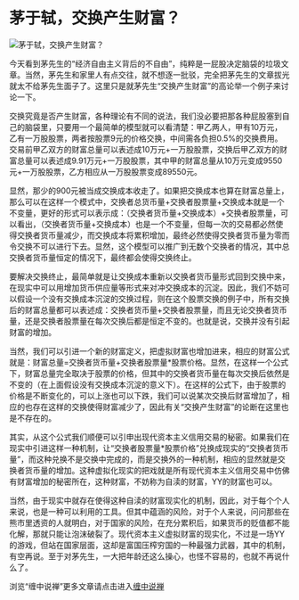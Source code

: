 茅于轼，交换产生财富？
====



![茅于轼，交换产生财富？](http://simg.sinajs.cn/blog7style/images/common/sg_trans.gif)



今天看到茅先生的“经济自由主义背后的不自由”，纯粹是一屁股决定脑袋的垃圾文章。当然，茅先生和家里人有点交往，就不想逐一批驳，完全把茅先生的文章拔光就太不给茅先生面子了。这里只是就茅先生“交换产生财富”的高论举一个例子来讨论一下。

交换究竟是否产生财富，各种理论有不同的说法，我们没必要把那各种屁股塞到自己的脑袋里，只要用一个最简单的模型就可以看清楚：甲乙两人，甲有10万元，乙有一万股股票，两者按股票9元的价格交换，中间需各负担0.5%的交换费用。交易前甲乙双方的财富总量可以表述成10万元+一万股股票，交换后甲乙双方的财富总量可以表述成9.91万元+一万股股票，其中甲的财富总量从10万元变成9550元+一万股股票，乙方相应从一万股股票变成89550元。

显然，那少的900元被当成交换成本收走了。如果把交换成本也算在财富总量上，那么可以在这样一个模式中，交换者总货币量+交换者股票量+交换成本就是一个不变量，更好的形式可以表示成：（交换者货币量+交换成本）+交换者股票量，可以看出，（交换者货币量+交换成本）也是一个不变量，但每一次的交易都必然使得交换者货币量减少，而交换成本将累积增加，最终必然使得交换者货币量为零而令交换不可以进行下去。显然，这个模型可以推广到无数个交换者的情况，其中总交换者货币量恒定的情况下，最终都会使得交换终止。

要解决交换终止，最简单就是让交换成本重新以交换者货币量形式回到交换中来，在现实中可以用增加货币供应量等形式来对冲交换成本的沉淀。因此，我们不妨可以假设一个没有交换成本沉淀的交换过程，则在这个股票交换的例子中，所有交换后的财富总量都可以表述成：交换者货币量+交换者股票量，而且无论交换者货币量，还是交换者股票量在每次交换后都是恒定不变的。也就是说，交换并没有引起财富的增加。

当然，我们可以引进一个新的财富定义，把虚拟财富也增加进来，相应的财富公式就是：财富总量=交换者货币量+交换者股票量*股票价格。显然，在这样一个公式下，财富总量完全取决于股票的价格，但其中的交换者货币量在每次交换后依然是不变的（在上面假设没有交换成本沉淀的意义下）。在这样的公式下，由于股票的价格是不断变化的，可以上涨也可以下跌，我们可以说某次交换后财富增加了，相应的也存在这样的交换使得财富减少了，因此有关“交换产生财富”的论断在这里也是不存在的。

其实，从这个公式我们顺便可以引申出现代资本主义信用交易的秘密。如果我们在现实中引进这样一种机制，让“交换者股票量*股票价格”兑换成现实的“交换者货币量”，而这种兑换不是交换中完成的，而是交换外的一种机制，相应的显然就是交换者货币量的增加。这种虚拟化现实的把戏就是所有现代资本主义信用交易中仿佛有财富增加的秘密所在，这种财富，不妨称为自渎的财富，YY的财富也可以。

当然，由于现实中就存在使得这种自渎的财富现实化的机制，因此，对于每个个人来说，也是一种可以利用的工具。但其中蕴涵的风险，对于个人来说，问问那些在熊市里透资的人就明白，对于国家的风险，在充分累积后，如果货币的贬值都不能化解，那就只能让泡沫破裂了。现代资本主义虚拟财富的现实化，不过是一场YY的游戏，但站在国家层面，这却是富国压榨穷国的一种最强力武器，其中的机制，有空再说。至于对茅先生，一大把年龄还这么操心，也怪不容易的，也就不再说什么了。

浏览“缠中说禅”更多文章请点击进入[缠中说禅](http://blog.sina.com.cn/m/chzhshch)

